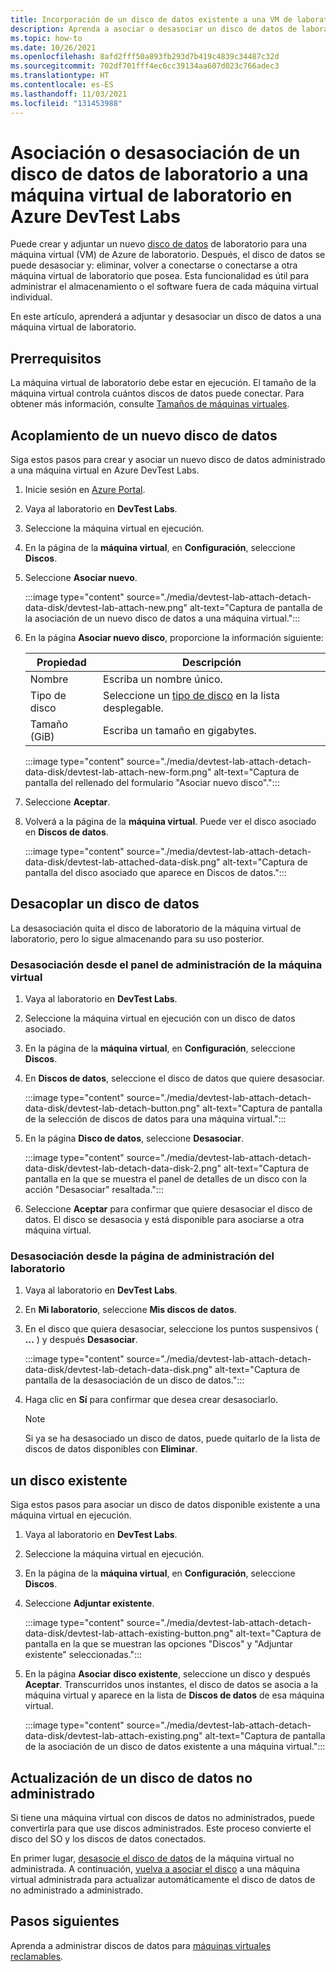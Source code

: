 ```yaml
---
title: Incorporación de un disco de datos existente a una VM de laboratorio
description: Aprenda a asociar o desasociar un disco de datos de laboratorio a una máquina virtual de laboratorio en Azure DevTest Labs.
ms.topic: how-to
ms.date: 10/26/2021
ms.openlocfilehash: 8afd2fff50a893fb293d7b419c4839c34487c32d
ms.sourcegitcommit: 702df701fff4ec6cc39134aa607d023c766adec3
ms.translationtype: HT
ms.contentlocale: es-ES
ms.lasthandoff: 11/03/2021
ms.locfileid: "131453988"
---
```

# <a name="attach-or-detach-a-lab-data-disk-to-a-lab-virtual-machine-in-azure-devtest-labs"></a>Asociación o desasociación de un disco de datos de laboratorio a una máquina virtual de laboratorio en Azure DevTest Labs

Puede crear y adjuntar un nuevo [disco de datos](../virtual-machines/managed-disks-overview.md) de laboratorio para una máquina virtual (VM) de Azure de laboratorio. Después, el disco de datos se puede desasociar y: eliminar, volver a conectarse o conectarse a otra máquina virtual de laboratorio que posea. Esta funcionalidad es útil para administrar el almacenamiento o el software fuera de cada máquina virtual individual.

En este artículo, aprenderá a adjuntar y desasociar un disco de datos a una máquina virtual de laboratorio.

## <a name="prerequisites"></a>Prerrequisitos

La máquina virtual de laboratorio debe estar en ejecución. El tamaño de la máquina virtual controla cuántos discos de datos puede conectar. Para obtener más información, consulte [Tamaños de máquinas virtuales](../virtual-machines/sizes.md).

## <a name="attach-a-new-data-disk"></a>Acoplamiento de un nuevo disco de datos

Siga estos pasos para crear y asociar un nuevo disco de datos administrado a una máquina virtual en Azure DevTest Labs.

1. Inicie sesión en [Azure Portal](https://portal.azure.com/).

1. Vaya al laboratorio en **DevTest Labs**.

1. Seleccione la máquina virtual en ejecución.

1. En la página de la **máquina virtual**, en **Configuración**, seleccione **Discos**.
 
1. Seleccione **Asociar nuevo**.

    :::image type="content" source="./media/devtest-lab-attach-detach-data-disk/devtest-lab-attach-new.png" alt-text="Captura de pantalla de la asociación de un nuevo disco de datos a una máquina virtual.":::

1. En la página **Asociar nuevo disco**, proporcione la información siguiente: 

    |Propiedad | Descripción |
    |---|---|
    |Nombre|Escriba un nombre único.|
    |Tipo de disco| Seleccione un [tipo de disco](../virtual-machines/disks-types.md) en la lista desplegable.|
    |Tamaño (GiB)|Escriba un tamaño en gigabytes.|

    :::image type="content" source="./media/devtest-lab-attach-detach-data-disk/devtest-lab-attach-new-form.png" alt-text="Captura de pantalla del rellenado del formulario &quot;Asociar nuevo disco&quot;.":::

1. Seleccione **Aceptar**.

1. Volverá a la página de la **máquina virtual**. Puede ver el disco asociado en **Discos de datos**.

    :::image type="content" source="./media/devtest-lab-attach-detach-data-disk/devtest-lab-attached-data-disk.png" alt-text="Captura de pantalla del disco asociado que aparece en Discos de datos.":::

## <a name="detach-a-data-disk"></a>Desacoplar un disco de datos

La desasociación quita el disco de laboratorio de la máquina virtual de laboratorio, pero lo sigue almacenando para su uso posterior.

### <a name="detach-from-the-vms-management-page"></a>Desasociación desde el panel de administración de la máquina virtual

1. Vaya al laboratorio en **DevTest Labs**.

1. Seleccione la máquina virtual en ejecución con un disco de datos asociado.

1. En la página de la **máquina virtual**, en **Configuración**, seleccione **Discos**.

1. En **Discos de datos**, seleccione el disco de datos que quiere desasociar.

    :::image type="content" source="./media/devtest-lab-attach-detach-data-disk/devtest-lab-detach-button.png" alt-text="Captura de pantalla de la selección de discos de datos para una máquina virtual.":::

1. En la página **Disco de datos**, seleccione **Desasociar**.

    :::image type="content" source="./media/devtest-lab-attach-detach-data-disk/devtest-lab-detach-data-disk-2.png" alt-text="Captura de pantalla en la que se muestra el panel de detalles de un disco con la acción &quot;Desasociar&quot; resaltada.":::

1. Seleccione **Aceptar** para confirmar que quiere desasociar el disco de datos. El disco se desasocia y está disponible para asociarse a otra máquina virtual. 

### <a name="detach-from-the-labs-management-page"></a>Desasociación desde la página de administración del laboratorio

1. Vaya al laboratorio en **DevTest Labs**.

1. En **Mi laboratorio**, seleccione **Mis discos de datos**.

1. En el disco que quiera desasociar, seleccione los puntos suspensivos ( **...** ) y después **Desasociar**.

    :::image type="content" source="./media/devtest-lab-attach-detach-data-disk/devtest-lab-detach-data-disk.png" alt-text="Captura de pantalla de la desasociación de un disco de datos.":::

1. Haga clic en **Sí** para confirmar que desea crear desasociarlo.

   > [!NOTE]
   > Si ya se ha desasociado un disco de datos, puede quitarlo de la lista de discos de datos disponibles con **Eliminar**.

## <a name="attach-an-existing-disk"></a>un disco existente

Siga estos pasos para asociar un disco de datos disponible existente a una máquina virtual en ejecución. 

1. Vaya al laboratorio en **DevTest Labs**.

1. Seleccione la máquina virtual en ejecución.

1. En la página de la **máquina virtual**, en **Configuración**, seleccione **Discos**.

1. Seleccione **Adjuntar existente**.

    :::image type="content" source="./media/devtest-lab-attach-detach-data-disk/devtest-lab-attach-existing-button.png" alt-text="Captura de pantalla en la que se muestran las opciones &quot;Discos&quot; y &quot;Adjuntar existente&quot; seleccionadas.":::

1. En la página **Asociar disco existente**, seleccione un disco y después **Aceptar**. Transcurridos unos instantes, el disco de datos se asocia a la máquina virtual y aparece en la lista de **Discos de datos** de esa máquina virtual.

    :::image type="content" source="./media/devtest-lab-attach-detach-data-disk/devtest-lab-attach-existing.png" alt-text="Captura de pantalla de la asociación de un disco de datos existente a una máquina virtual.":::

## <a name="upgrade-an-unmanaged-data-disk"></a>Actualización de un disco de datos no administrado

Si tiene una máquina virtual con discos de datos no administrados, puede convertirla para que use discos administrados. Este proceso convierte el disco del SO y los discos de datos conectados.

En primer lugar, [desasocie el disco de datos](#detach-a-data-disk) de la máquina virtual no administrada. A continuación, [vuelva a asociar el disco](#attach-an-existing-disk) a una máquina virtual administrada para actualizar automáticamente el disco de datos de no administrado a administrado.

## <a name="next-steps"></a>Pasos siguientes

Aprenda a administrar discos de datos para [máquinas virtuales reclamables](devtest-lab-add-claimable-vm.md#unclaim-a-vm).
